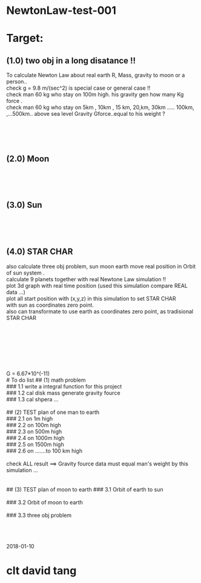 # NewtonLaw-test-001


# Target: 
## (1.0) two obj in a long disatance !!   <br>


To calculate Newton Law about real earth R, Mass, gravity to moon or a person.. <br>
check g = 9.8 m/(sec^2) is special case or general case !! <br>
check man 60 kg who stay on 100m high. his gravity gen how many Kg force .<br>
check man 60 kg who stay on 5km , 10km , 15 km, 20,km, 30km ..... 100km, ,...500km.. above sea level
Gravity Gforce..equal to his weight ? <br>
<br><br><br><br>
## (2.0) Moon   <br>
<br><br><br>
## (3.0) Sun  
<br><br><br>

## (4.0) STAR CHAR  <br>
  also calculate three obj problem, sun moon earth move real position in Orbit of sun system . <br>
  calculate 9 planets together with real Newtone Law simulation !! <br>
  plot 3d graph with real time position (used this simulation compare REAL data ...) <br>
  plot all start position with (x,y,z) in this simulation to set STAR CHAR <br>
  with sun as coordinates zero point. <br>
  also can transformate to use earth as coordinates zero point, as tradisional STAR CHAR <br>

<br><br><br><br><br>

<br>
G = 6.67*10^(-11)<br>
# To do list
## (1) math problem   <br>
###  1.1 write a integral function for this project <br>
###  1.2 cal  disk mass generate gravity fource  <br>
###  1.3 cal  shpera ...<br>
<br>
## (2) TEST plan of one man to earth <br>
### 2.1 on 1m high<br>
### 2.2 on 100m high<br>
### 2.3 on 500m high<br>
### 2.4 on 1000m high<br>
### 2.5 on 1500m high<br>
### 2.6 on .......to 100 km high<br>
 <br>
 check ALL result ==> Gravity fource data must equal man's weight by this simulation ...<br>

<br>
<br>
## (3) TEST plan of moon to earth
###  3.1 Orbit of earth to sun<br>

<br>
###  3.2 Orbit of moon to earth<br>
<br>
###  3.3 three obj problem<br>
<br><br><br>



2018-01-10

# clt david tang


